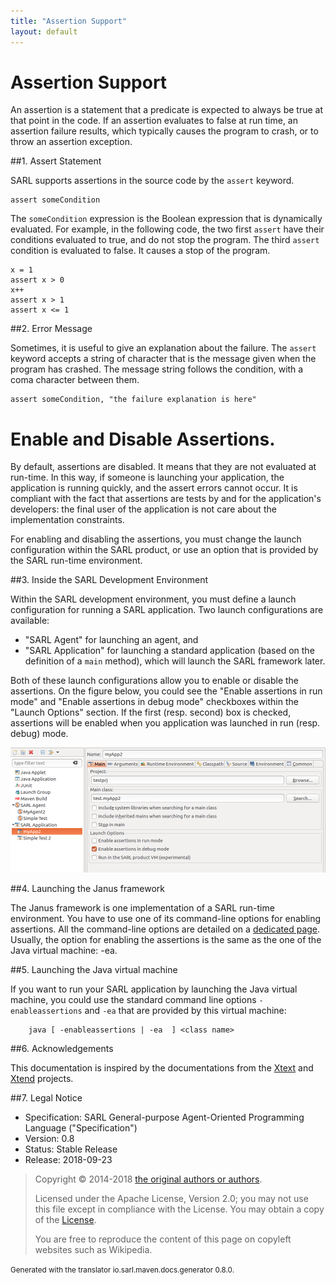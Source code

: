 ```yaml
---
title: "Assertion Support"
layout: default
---
```


# Assertion Support

An assertion is a statement that a predicate is expected to always be true at that point in the code.
If an assertion evaluates to false at run time, an assertion failure results, which typically causes
the program to crash, or to throw an assertion exception.

##1. Assert Statement

SARL supports assertions in the source code by the `assert` keyword.

```sarl
assert someCondition
```


The `someCondition` expression is the Boolean expression that is dynamically evaluated.
For example, in the following code, the two first `assert` have their conditions evaluated to true, and do not stop the program.
The third `assert` condition is evaluated to false. It causes a stop of the program.

```sarl
x = 1
assert x > 0
x++
assert x > 1
assert x <= 1
```


##2. Error Message

Sometimes, it is useful to give an explanation about the failure.
The `assert` keyword accepts a string of character that is the message given when the program has crashed.
The message string follows the condition, with a coma character between them.

```sarl
assert someCondition, "the failure explanation is here"
```

		
# Enable and Disable Assertions.

By default, assertions are disabled. It means that they are not evaluated at run-time.
In this way, if someone is launching your application, the application is running quickly, and
the assert errors cannot occur. It is compliant with the fact that assertions are tests by and for
the application's developers: the final user of the application is not care about the implementation
constraints.

For enabling and disabling the assertions, you must change the launch configuration within the SARL product,
or use an option that is provided by the SARL run-time environment.

##3. Inside the SARL Development Environment

Within the SARL development environment, you must define a launch configuration for running a SARL application.
Two launch configurations are available:
* "SARL Agent" for launching an agent, and
* "SARL Application" for launching a standard application (based on the definition of a `main` method), which will launch the SARL framework later. 

Both of these launch configurations allow you to enable or disable the assertions.
On the figure below, you could see the "Enable assertions in run mode" and "Enable assertions in debug mode"
checkboxes within the "Launch Options" section.
If the first (resp. second) box is checked, assertions will be enabled when you application was launched in run (resp. debug) mode. 

![Screenshot of the dialog box of a SARL launch configuration](./enableassertions.png)

##4. Launching the Janus framework

The Janus framework is one implementation of a SARL run-time environment. You have to use one of its command-line
options for enabling assertions. All the command-line options are detailed on a [dedicated page](../../tools/Janus.html).
Usually, the option for enabling the assertions is the same as the one of the Java virtual machine: -ea.

##5. Launching the Java virtual machine

If you want to run your SARL application by launching the Java virtual machine, you could use the standard command
line options `-enableassertions` and `-ea` that are provided by this virtual machine:

		java [ -enableassertions | -ea  ] <class name>



##6. Acknowledgements

This documentation is inspired by the documentations from the
[Xtext](https://www.eclipse.org/Xtext/documentation.html) and
[Xtend](https://www.eclipse.org/xtend/documentation.html) projects.

##7. Legal Notice

* Specification: SARL General-purpose Agent-Oriented Programming Language ("Specification")
* Version: 0.8
* Status: Stable Release
* Release: 2018-09-23

> Copyright &copy; 2014-2018 [the original authors or authors](http://www.sarl.io/about/index.html).
>
> Licensed under the Apache License, Version 2.0;
> you may not use this file except in compliance with the License.
> You may obtain a copy of the [License](http://www.apache.org/licenses/LICENSE-2.0).
>
> You are free to reproduce the content of this page on copyleft websites such as Wikipedia.

<small>Generated with the translator io.sarl.maven.docs.generator 0.8.0.</small>